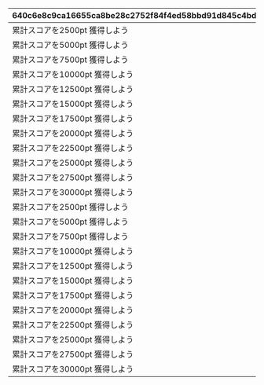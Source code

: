 |640c6e8c9ca16655ca8be28c2752f84f4ed58bbd91d845c4bd6b6c492d64e692|22dd6372090be80c729f9471a0f8924a77ceaf8aee51c1ceeda745bd9e9d2b64|32d2a2f1e47114adb19df2c8a0bcaa35e7c8ba9cfc59546b26e5429eece0e427|f3948da4365994e5c6d577b5826bc65014282228abe9f3a4a54741a0be80162e|9060e97db931c714336218825c6bf542eb89fdd1e65e73d7c0f3fcd08e2d5c2c|4c6f59b9735a52c91b2614414019f55131c1404316f0c458b8625fb488a85dfb|9e8f5f1d336f82fe9720b3bc2c30bd6ee4526c48992451088b77796eb2a82d4a|
| --- | --- | --- | --- | --- | --- | --- |
|累計スコアを2500pt 獲得しよう|1|94002|2500|5126700|50000|12|
|累計スコアを5000pt 獲得しよう|1|94002|5000|0|50000|12|
|累計スコアを7500pt 獲得しよう|1|94002|7500|0|50000|12|
|累計スコアを10000pt 獲得しよう|1|2839|10000|5126701|1|7|
|累計スコアを12500pt 獲得しよう|1|94002|12500|0|80000|12|
|累計スコアを15000pt 獲得しよう|1|94002|15000|0|80000|12|
|累計スコアを17500pt 獲得しよう|1|94002|17500|0|80000|12|
|累計スコアを20000pt 獲得しよう|1|91002|20000|5126702|25|8|
|累計スコアを22500pt 獲得しよう|1|94002|22500|0|100000|12|
|累計スコアを25000pt 獲得しよう|1|94002|25000|0|100000|12|
|累計スコアを27500pt 獲得しよう|1|91002|27500|0|100|8|
|累計スコアを30000pt 獲得しよう|1|11001262|30000|5126703|1|15|
|累計スコアを2500pt 獲得しよう|2|94002|2500|5126710|50000|12|
|累計スコアを5000pt 獲得しよう|2|94002|5000|0|50000|12|
|累計スコアを7500pt 獲得しよう|2|94002|7500|0|50000|12|
|累計スコアを10000pt 獲得しよう|2|2840|10000|5126711|1|7|
|累計スコアを12500pt 獲得しよう|2|94002|12500|0|80000|12|
|累計スコアを15000pt 獲得しよう|2|94002|15000|0|80000|12|
|累計スコアを17500pt 獲得しよう|2|94002|17500|0|80000|12|
|累計スコアを20000pt 獲得しよう|2|91002|20000|5126712|25|8|
|累計スコアを22500pt 獲得しよう|2|94002|22500|0|100000|12|
|累計スコアを25000pt 獲得しよう|2|94002|25000|0|100000|12|
|累計スコアを27500pt 獲得しよう|2|91002|27500|0|100|8|
|累計スコアを30000pt 獲得しよう|2|11001263|30000|5126713|1|15|